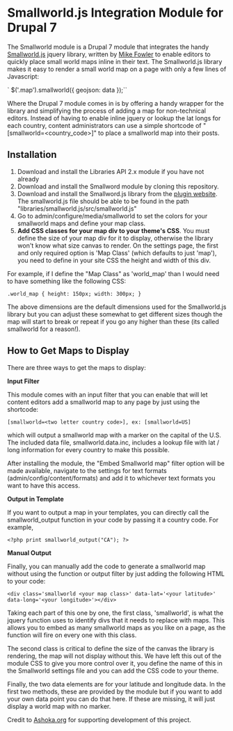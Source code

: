 # Smallworld.js Integration Module for Drupal 7 #

The Smallworld module is a Drupal 7 module that integrates the handy [Smallworld.js](http://mikefowler.me/smallworld.js/) jquery library, written by [Mike Fowler](http://mikefowler.me/) to enable editors to quickly place small world maps inline in their text. The Smallworld.js library makes it easy to render a small world map on a page with only a few lines of Javascript:

`  $('.map').smallworld({
  	geojson: data
  });``

Where the Drupal 7 module comes in is by offering a handy wrapper for the library and simplifying the process of adding a map for non-technical editors. Instead of having to enable inline jquery or lookup the lat longs for each country, content administrators can use a simple shortcode of "[smallworld=<country_code>]" to place a smallworld map into their posts.

## Installation ##

1. Download and install the Libraries API 2.x module if you have not already
2. Download and install the Smallword module by cloning this repository.
3. Download and install the Smallword.js library from the [plugin website](http://mikefowler.me/smallworld.js/). The smallworld.js file should be able to be found in the path "libraries/smallworld.js/src/smallworld.js"
4. Go to admin/configure/media/smallworld to set the colors for your smallworld maps and define your map class.
5. **Add CSS classes for your map div to your theme's CSS**. You must define the size of your map div for it to display, otherwise the library won't know what size canvas to render. On the settings page, the first and only required option is 'Map Class' (which defaults to just 'map'), you need to define in your site CSS the height and width of this div. 

For example, if I define the "Map Class" as 'world_map' than I would need to have something like the following CSS:

`.world_map {
  height: 150px;
  width: 300px;
}`

The above dimensions are the default dimensions used for the Smallworld.js library but you can adjust these somewhat to get different sizes though the map will start to break or repeat if you go any higher than these (its called smallworld for a reason!).

## How to Get Maps to Display ##

There are three ways to get the maps to display:

**Input Filter**

This module comes with an input filter that you can enable that will let content editors add a smallworld map to any page by just using the shortcode:

  `[smallworld=<two letter country code>], ex: [smallworld=US]`

which will output a smallworld map with a marker on the capital of the U.S. The included data file, smallworld.data.inc, includes a lookup file with lat / long information for every country to make this possible.

After installing the module, the "Embed Smallworld map" filter option will be made available, navigate to the settings for text formats (admin/config/content/formats) and add it to whichever text formats you want to have this access.

**Output in Template**

If you want to output a map in your templates, you can directly call the smallworld_output function in your code by passing it a country code. For example,

`<?php print smallworld_output("CA"); ?>`

**Manual Output**

Finally, you can manually add the code to generate a smallworld map without using the function or output filter by just adding the following HTML to your code:

`<div class='smallworld <your map class>' data-lat='<your latitude>' data-long='<your longitude>'></div>`

Taking each part of this one by one, the first class, 'smallworld', is what the jquery function uses to identify divs that it needs to replace with maps. This allows you to embed as many smallworld maps as you like on a page, as the function will fire on every one with this class.

The second class is critical to define the size of the canvas the library is rendering, the map will not display without this. We have left this out of the module CSS to give you more control over it, you define the name of this in the Smallworld settings file and you can add the CSS code to your theme.

Finally, the two data elements are for your latitude and longitude data. In the first two methods, these are provided by the module but if you want to add your own data point you can do that here. If these are missing, it will just display a world map with no marker.

Credit to [Ashoka.org](http://www.ashoka.org) for supporting development of this project.
